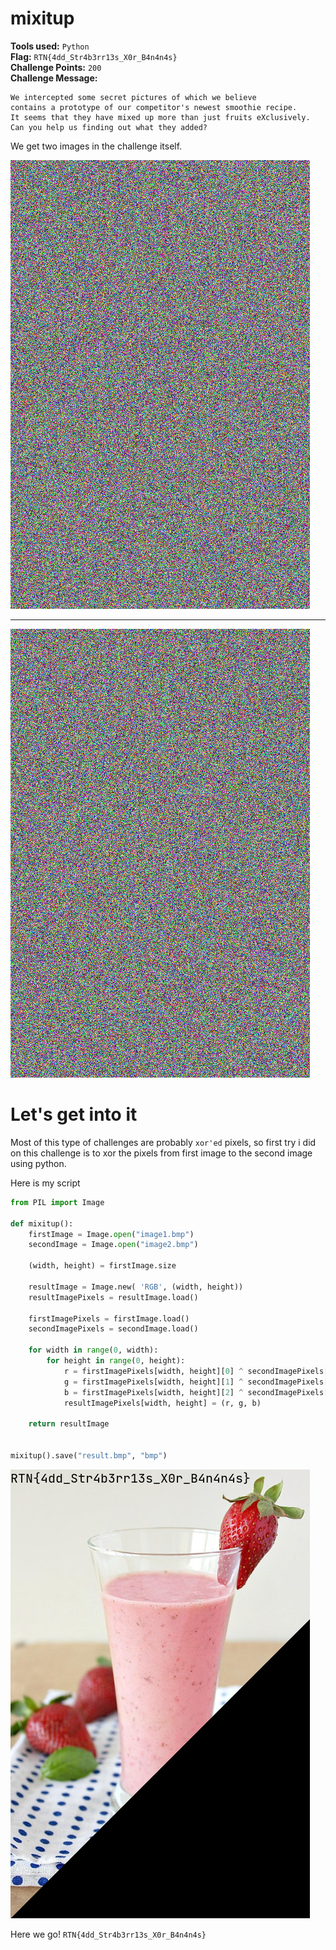 ﻿﻿**mixitup**
==========
**Tools used:** `Python`\
**Flag:** `RTN{4dd_Str4b3rr13s_X0r_B4n4n4s}`\
**Challenge Points:** `200`\
**Challenge Message:**
```
We intercepted some secret pictures of which we believe
contains a prototype of our competitor's newest smoothie recipe.
It seems that they have mixed up more than just fruits eXclusively.
Can you help us finding out what they added?
```
We get two images in the challenge itself.

![image1](image1.bmp)

----

![image2](image2.bmp)


**Let's get into it**
==========

Most of this type of challenges are probably `xor'ed` pixels,
so first try i did on this challenge is to xor the pixels from first image to the second image using python.

Here is my script

```python
from PIL import Image

def mixitup():
	firstImage = Image.open("image1.bmp")
	secondImage = Image.open("image2.bmp")

	(width, height) = firstImage.size

	resultImage = Image.new( 'RGB', (width, height)) 
	resultImagePixels = resultImage.load()

	firstImagePixels = firstImage.load()
	secondImagePixels = secondImage.load()

	for width in range(0, width):
		for height in range(0, height):
			r = firstImagePixels[width, height][0] ^ secondImagePixels[width, height][0]
			g = firstImagePixels[width, height][1] ^ secondImagePixels[width, height][1]
			b = firstImagePixels[width, height][2] ^ secondImagePixels[width, height][2]
			resultImagePixels[width, height] = (r, g, b)

	return resultImage


mixitup().save("result.bmp", "bmp")
```

![result.bmp](result.bmp)

Here we go! `RTN{4dd_Str4b3rr13s_X0r_B4n4n4s}`
